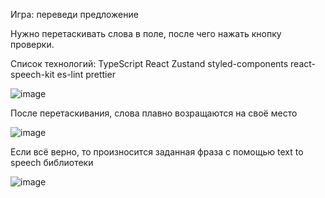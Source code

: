 Игра: переведи предложение

Нужно перетаскивать слова в поле, после чего нажать кнопку проверки.

Список технологий:
TypeScript
React
Zustand
styled-components
react-speech-kit
es-lint
prettier

![image](https://github.com/17u5h/Translate-sequence/assets/102058870/39049ffe-be22-4599-b0bc-4036d1d86e8a)

После перетаскивания, слова плавно возращаются на своё место

![image](https://github.com/17u5h/Translate-sequence/assets/102058870/27a0e230-a535-47f8-83e1-a70dc10a45a8)

Если всё верно, то произносится заданная фраза с помощью text to speech библиотеки

![image](https://github.com/17u5h/Translate-sequence/assets/102058870/e1f96620-4667-4578-88d9-50237aef3b5c)


